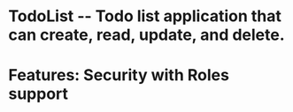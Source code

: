 # TodoList -- Todo list application that can create, read, update, and delete.

# Features:  Security with Roles support <br>
#  


